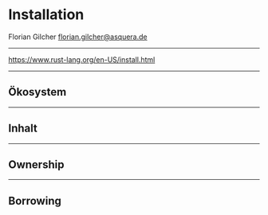 # Installation

Florian Gilcher <florian.gilcher@asquera.de>

---

https://www.rust-lang.org/en-US/install.html

---

## Ökosystem

---

## Inhalt

---

## Ownership

---

## Borrowing
